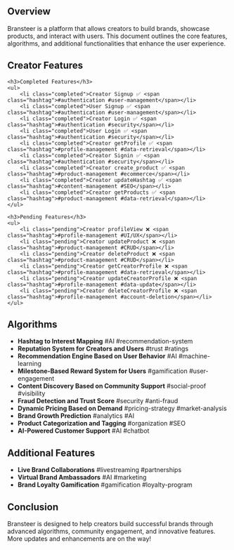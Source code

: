 <section class="section">
    <h2>Overview</h2>
    <p>Bransteer is a platform that allows creators to build brands, showcase products, and interact with users. This document outlines the core features, algorithms, and additional functionalities that enhance the user experience.</p>
</section>

<section class="section">
    <h2>Creator Features</h2>
    
    <h3>Completed Features</h3>
    <ul>
        <li class="completed">Creator Signup ✅ <span class="hashtag">#authentication #user-management</span></li>
        <li class="completed">User Signup ✅ <span class="hashtag">#authentication #user-management</span></li>
        <li class="completed">Creator Login ✅ <span class="hashtag">#authentication #security</span></li>
        <li class="completed">User Login ✅ <span class="hashtag">#authentication #security</span></li>
        <li class="completed">Creator getProfile ✅ <span class="hashtag">#profile-management #data-retrieval</span></li>
        <li class="completed">Creator Signin ✅ <span class="hashtag">#authentication #security</span></li>
        <li class="completed">Creator create_product ✅ <span class="hashtag">#product-management #ecommerce</span></li>
        <li class="completed">Creator updateHashtag ✅ <span class="hashtag">#content-management #SEO</span></li>
        <li class="completed">Creator getProducts ✅ <span class="hashtag">#product-management #data-retrieval</span></li>
    </ul>
    
    <h3>Pending Features</h3>
    <ul>
        <li class="pending">Creator profileView ❌ <span class="hashtag">#profile-management #UI/UX</span></li>
        <li class="pending">Creator updateProduct ❌ <span class="hashtag">#product-management #CRUD</span></li>
        <li class="pending">Creator deleteProduct ❌ <span class="hashtag">#product-management #CRUD</span></li>
        <li class="pending">Creator getCreatorProfile ❌ <span class="hashtag">#profile-management #data-retrieval</span></li>
        <li class="pending">Creator updateCreatorProfile ❌ <span class="hashtag">#profile-management #data-update</span></li>
        <li class="pending">Creator deleteCreatorProfile ❌ <span class="hashtag">#profile-management #account-deletion</span></li>
    </ul>
</section>

<section class="section">
    <h2>Algorithms</h2>
    <ul>
        <li><strong>Hashtag to Interest Mapping</strong> <span class="hashtag">#AI #recommendation-system</span></li>
        <li><strong>Reputation System for Creators and Users</strong> <span class="hashtag">#trust #ratings</span></li>
        <li><strong>Recommendation Engine Based on User Behavior</strong> <span class="hashtag">#AI #machine-learning</span></li>
        <li><strong>Milestone-Based Reward System for Users</strong> <span class="hashtag">#gamification #user-engagement</span></li>
        <li><strong>Content Discovery Based on Community Support</strong> <span class="hashtag">#social-proof #visibility</span></li>
        <li><strong>Fraud Detection and Trust Score</strong> <span class="hashtag">#security #anti-fraud</span></li>
        <li><strong>Dynamic Pricing Based on Demand</strong> <span class="hashtag">#pricing-strategy #market-analysis</span></li>
        <li><strong>Brand Growth Prediction</strong> <span class="hashtag">#analytics #AI</span></li>
        <li><strong>Product Categorization and Tagging</strong> <span class="hashtag">#organization #SEO</span></li>
        <li><strong>AI-Powered Customer Support</strong> <span class="hashtag">#AI #chatbot</span></li>
    </ul>
</section>

<section class="section">
    <h2>Additional Features</h2>
    <ul>
        <li><strong>Live Brand Collaborations</strong> <span class="hashtag">#livestreaming #partnerships</span></li>
        <li><strong>Virtual Brand Ambassadors</strong> <span class="hashtag">#AI #marketing</span></li>
        <li><strong>Brand Loyalty Gamification</strong> <span class="hashtag">#gamification #loyalty-program</span></li>
    </ul>
</section>

<section class="section">
    <h2>Conclusion</h2>
    <p>Bransteer is designed to help creators build successful brands through advanced algorithms, community engagement, and innovative features. More updates and enhancements are on the way!</p>
</section>
